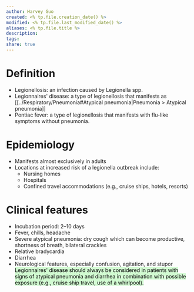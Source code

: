 ```yaml
---
author: Harvey Guo
created: <% tp.file.creation_date() %>
modified: <% tp.file.last_modified_date() %>
aliases: <% tp.file.title %>
description:
tags:
share: true
---
```


# Definition
- Legionellosis: an infection caused by Legionella spp.
- Legionnaires' disease: a type of legionellosis that manifests as [[../Respiratory/Pneumonia#Atypical pneumonia|Pneumonia > Atypical pneumonia]]
- Pontiac fever: a type of legionellosis that manifests with flu-like symptoms without pneumonia.
# Epidemiology
- Manifests almost exclusively in adults
- Locations at increased risk of a legionella outbreak include:
	- Nursing homes
	- Hospitals
	- Confined travel accommodations (e.g., cruise ships, hotels, resorts)
# Clinical features
- Incubation period: 2–10 days
- Fever, chills, headache
- Severe atypical pneumonia: dry cough which can become productive, shortness of breath, bilateral crackles
- Relative bradycardia
- Diarrhea
- Neurological features, especially confusion, agitation, and stupor
<mark style="background: #BBFABBA6;">Legionnaires' disease should always be considered in patients with signs of atypical pneumonia and diarrhea in combination with possible exposure (e.g., cruise ship travel, use of a whirlpool).</mark>
